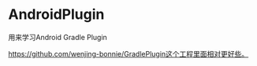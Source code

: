 # AndroidPlugin
用来学习Android Gradle Plugin

https://github.com/wenjing-bonnie/GradlePlugin这个工程里面相对更好些。
